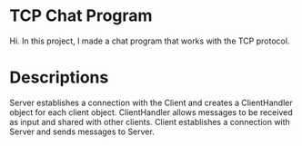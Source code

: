  # TCP Chat Program
 
Hi. In this project, I made a chat program that works with the TCP protocol.

# Descriptions
Server establishes a connection with the Client and creates a ClientHandler object for each client object.
ClientHandler allows messages to be received as input and shared with other clients.
Client establishes a connection with Server and sends messages to Server.
